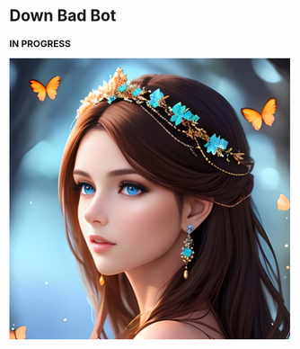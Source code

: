# Down Bad Bot
### IN PROGRESS
<img src="./res/images/image_1.png" alt="Logo" width="500" height="500">


